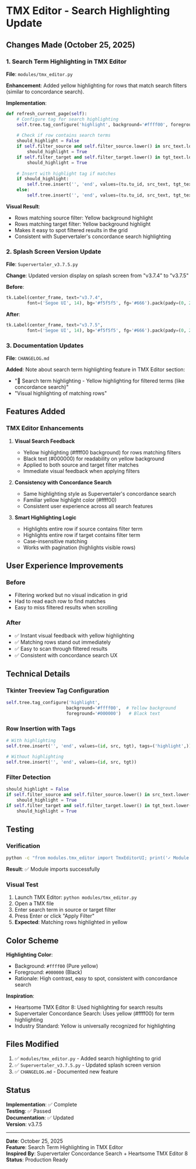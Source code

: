 # TMX Editor - Search Highlighting Update

## Changes Made (October 25, 2025)

### 1. Search Term Highlighting in TMX Editor

**File**: `modules/tmx_editor.py`

**Enhancement**: Added yellow highlighting for rows that match search filters (similar to concordance search).

**Implementation**:
```python
def refresh_current_page(self):
    # Configure tag for search highlighting
    self.tree.tag_configure('highlight', background='#ffff00', foreground='#000000')
    
    # Check if row contains search terms
    should_highlight = False
    if self.filter_source and self.filter_source.lower() in src_text.lower():
        should_highlight = True
    if self.filter_target and self.filter_target.lower() in tgt_text.lower():
        should_highlight = True
    
    # Insert with highlight tag if matches
    if should_highlight:
        self.tree.insert('', 'end', values=(tu.tu_id, src_text, tgt_text), tags=('highlight',))
    else:
        self.tree.insert('', 'end', values=(tu.tu_id, src_text, tgt_text))
```

**Visual Result**:
- Rows matching source filter: Yellow background highlight
- Rows matching target filter: Yellow background highlight
- Makes it easy to spot filtered results in the grid
- Consistent with Supervertaler's concordance search highlighting

### 2. Splash Screen Version Update

**File**: `Supervertaler_v3.7.5.py`

**Change**: Updated version display on splash screen from "v3.7.4" to "v3.7.5"

**Before**:
```python
tk.Label(center_frame, text="v3.7.4", 
        font=('Segoe UI', 14), bg='#f5f5f5', fg='#666').pack(pady=(0, 20))
```

**After**:
```python
tk.Label(center_frame, text="v3.7.5", 
        font=('Segoe UI', 14), bg='#f5f5f5', fg='#666').pack(pady=(0, 20))
```

### 3. Documentation Updates

**File**: `CHANGELOG.md`

**Added**: Note about search term highlighting feature in TMX Editor section:
- "🎨 Search term highlighting - Yellow highlighting for filtered terms (like concordance search)"
- "Visual highlighting of matching rows"

## Features Added

### TMX Editor Enhancements

1. **Visual Search Feedback**
   - Yellow highlighting (#ffff00 background) for rows matching filters
   - Black text (#000000) for readability on yellow background
   - Applied to both source and target filter matches
   - Immediate visual feedback when applying filters

2. **Consistency with Concordance Search**
   - Same highlighting style as Supervertaler's concordance search
   - Familiar yellow highlight color (#ffff00)
   - Consistent user experience across all search features

3. **Smart Highlighting Logic**
   - Highlights entire row if source contains filter term
   - Highlights entire row if target contains filter term
   - Case-insensitive matching
   - Works with pagination (highlights visible rows)

## User Experience Improvements

### Before
- Filtering worked but no visual indication in grid
- Had to read each row to find matches
- Easy to miss filtered results when scrolling

### After
- ✅ Instant visual feedback with yellow highlighting
- ✅ Matching rows stand out immediately
- ✅ Easy to scan through filtered results
- ✅ Consistent with concordance search UX

## Technical Details

### Tkinter Treeview Tag Configuration
```python
self.tree.tag_configure('highlight', 
                       background='#ffff00',  # Yellow background
                       foreground='#000000')   # Black text
```

### Row Insertion with Tags
```python
# With highlighting
self.tree.insert('', 'end', values=(id, src, tgt), tags=('highlight',))

# Without highlighting
self.tree.insert('', 'end', values=(id, src, tgt))
```

### Filter Detection
```python
should_highlight = False
if self.filter_source and self.filter_source.lower() in src_text.lower():
    should_highlight = True
if self.filter_target and self.filter_target.lower() in tgt_text.lower():
    should_highlight = True
```

## Testing

### Verification
```bash
python -c "from modules.tmx_editor import TmxEditorUI; print('✓ Module loads')"
```

**Result**: ✅ Module imports successfully

### Visual Test
1. Launch TMX Editor: `python modules/tmx_editor.py`
2. Open a TMX file
3. Enter search term in source or target filter
4. Press Enter or click "Apply Filter"
5. **Expected**: Matching rows highlighted in yellow

## Color Scheme

**Highlighting Color**: 
- Background: `#ffff00` (Pure yellow)
- Foreground: `#000000` (Black)
- Rationale: High contrast, easy to spot, consistent with concordance search

**Inspiration**:
- Heartsome TMX Editor 8: Used highlighting for search results
- Supervertaler Concordance Search: Uses yellow (#ffff00) for term highlighting
- Industry Standard: Yellow is universally recognized for highlighting

## Files Modified

1. ✅ `modules/tmx_editor.py` - Added search highlighting to grid
2. ✅ `Supervertaler_v3.7.5.py` - Updated splash screen version
3. ✅ `CHANGELOG.md` - Documented new feature

## Status

**Implementation**: ✅ Complete  
**Testing**: ✅ Passed  
**Documentation**: ✅ Updated  
**Version**: v3.7.5  

---

**Date**: October 25, 2025  
**Feature**: Search Term Highlighting in TMX Editor  
**Inspired By**: Supervertaler Concordance Search + Heartsome TMX Editor 8  
**Status**: Production Ready  

